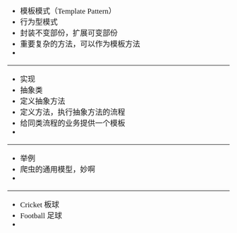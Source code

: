 <span  style="font-family: Simsun,serif; font-size: 17px; ">

- 模板模式（Template Pattern）
- 行为型模式
- 封装不变部份，扩展可变部份
- 重要复杂的方法，可以作为模板方法
- 

---

- 实现
- 抽象类
- 定义抽象方法
- 定义方法，执行抽象方法的流程
- 给同类流程的业务提供一个模板
- 

---

- 举例
- 爬虫的通用模型，妙啊
- 

---

- Cricket 板球
- Football 足球
- 

</span>
